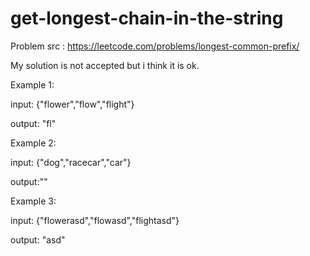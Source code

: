 # get-longest-chain-in-the-string

Problem src : https://leetcode.com/problems/longest-common-prefix/

My solution is not accepted but i think it is ok.


Example 1:

input: {"flower","flow","flight"}

output: "fl"

Example 2:

input: {"dog","racecar","car"}

output:""


Example 3:

input: {"flowerasd","flowasd","flightasd"}

output: "asd"
